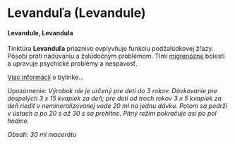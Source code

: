 Levanduľa (Levandule)
=====================

#### Levandule, Levandula

Tinktúra **Levanduľa** priaznivo ovplyvňuje funkciu podžalúdkovej žľazy. Pôsobí
proti nadúvaniu a žalúdočným problémom. Tlmí
[migrenózne](/sip/diagnozy/migrena) bolesti a upravuje psychické
problémy a nespavosť.

[Viac informácií](/sip/bylinky/levandula-lekarska) o bylinke…

Upozornenie: *Výrobok nie je určený pre deti do 3 rokov. Dávkovanie pre
dospelých 3 x 15 kvapiek za deň; pre deti od troch rokov 3 x 5 kvapiek za deň
riediť v nemineralizovanej vode 20 ml na jednu dávku. Potom sa podrží v ústach a
po 20 s až 30 s sa prehltne. Pitný režim pokračuje asi po pol hodine.*

*Obsah: 30 ml macerátu*

